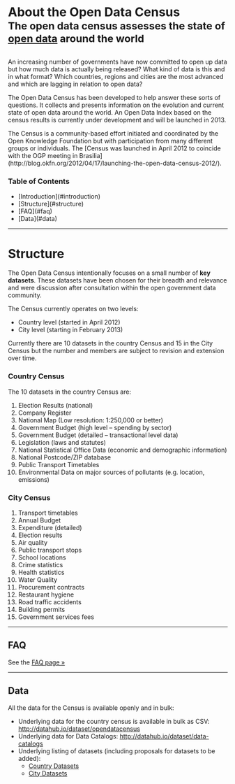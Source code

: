 <div class="page-header">
  <h1 style="margin-bottom: 0;">
    About the Open Data Census
    <br />
    <small>
      The open data census assesses the state of <a href="http://okfn.org/opendata/">open data</a> around the world
    </small>
  </h1>
</div>

<div class="row" style="margin-top: 30px;">
<div class="span8">
<p>An increasing number of governments have now committed to open up data but how much data is actually being released? What kind of data is this and in what format? Which countries, regions and cities are the most advanced and which are lagging in relation to open data?</p>

<p>The Open Data Census has been developed to help answer these sorts of questions. It collects and presents information on the evolution and current state of open data around the world. An Open Data Index based on the census results is currently under development and will be launched in 2013.</p>

<p>The Census is a community-based effort initiated and coordinated by the Open Knowledge Foundation but with participation from many different groups or individuals. The [Census was launched in April 2012 to coincide with the OGP meeting in Brasilia](http://blog.okfn.org/2012/04/17/launching-the-open-data-census-2012/).</p>
</div>
<div class="span4">
  <div class="toc well">
    <h3>Table of Contents</h3>
    <ul>
      <li>[Introduction](#introduction)</li>
      <li>[Structure](#structure)</li>
      <li>[FAQ](#faq)</li>
      <li>[Data](#data)</li>
    </ul>
  </div>
</div>
</div>

------

<h1 id="structure">Structure</h1>

The Open Data Census intentionally focuses on a small number of **key datasets**. These datasets have been chosen for their breadth and relevance and were discussion after consultation within the open government data community.

The Census currently operates on two levels:

* Country level (started in April 2012)
* City level (starting in February 2013)

Currently there are 10 datasets in the country Census and 15 in the City Census but the number and members are subject to revision and extension over time.

<a name="country" id="country"> </a>

### Country Census

The 10 datasets in the country Census are:

1. Election Results (national)
2. Company Register
3. National Map (Low resolution: 1:250,000 or better)
4. Government Budget (high level – spending by sector)
5. Government Budget (detailed – transactional level data)
6. Legislation (laws and statutes)
7. National Statistical Office Data (economic and demographic information)
8. National Postcode/ZIP database
9. Public Transport Timetables
10. Environmental Data on major sources of pollutants (e.g. location, emissions)

### City Census

1. Transport timetables
2. Annual Budget
3. Expenditure (detailed)
4. Election results
5. Air quality
6. Public transport stops
7. School locations
8. Crime statistics
9. Health statistics
10. Water Quality
11. Procurement contracts
12. Restaurant hygiene
13. Road traffic accidents
14. Building permits
15. Government services fees

------

<h2 id="faq">FAQ</h2>

See the [FAQ page &raquo;](/faq)

------

<h2 id="data">Data</h2>

All the data for the Census is available openly and in bulk:

* Underlying data for the country census is available in bulk as CSV: <http://datahub.io/dataset/opendatacensus>
* Underlying data for Data Catalogs: <http://datahub.io/dataset/data-catalogs>
* Underlying listing of datasets (including proposals for datasets to be added):
  * [Country Datasets](https://docs.google.com/a/okfn.org/spreadsheet/ccc?key=0Aon3JiuouxLUdEVHQ0c4RGlRWm9Gak54NGV0UlpfOGc#gid=0)
  * [City Datasets](https://docs.google.com/a/okfn.org/spreadsheet/ccc?key=0Aon3JiuouxLUdEVHQ0c4RGlRWm9Gak54NGV0UlpfOGc#gid=0)

